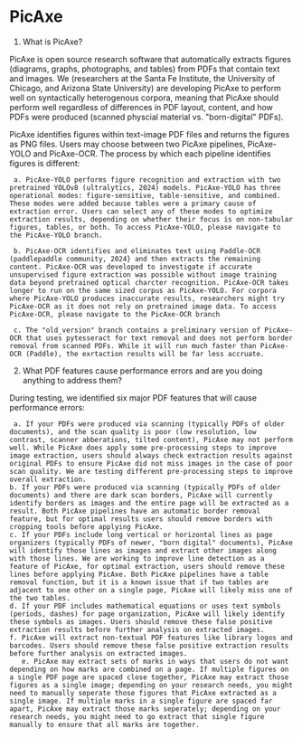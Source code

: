 # PicAxe

1. What is PicAxe?

PicAxe is open source research software that automatically extracts figures (diagrams, graphs, photographs, and tables) from PDFs that contain text and images. We (researchers at the Santa Fe Institute, the University of Chicago, and Arizona State University) are developing PicAxe to perform well on syntactically heterogenous corpora, meaning that PicAxe should perform well regardless of differences in PDF layout, content, and how PDFs were produced (scanned physcial material vs. "born-digital" PDFs).

PicAxe identifies figures within text-image PDF files and returns the figures as PNG files. Users may choose between two PicAxe pipelines, PicAxe-YOLO and PicAxe-OCR. The process by which each pipeline identifies figures is different:

     a. PicAxe-YOLO performs figure recognition and extraction with two pretrained YOLOv8 (ultralytics, 2024) models. PicAxe-YOLO has three operational modes: figure-sensitive, table-sensitive, and combined. These modes were added because tables were a primary cause of extraction error. Users can select any of these modes to optimize extraction results, depending on whether their focus is on non-tabular figures, tables, or both. To access PicAxe-YOLO, please navigate to the PicAxe-YOLO branch. 

     b. PicAxe-OCR identifies and eliminates text using Paddle-OCR (paddlepaddle community, 2024} and then extracts the remaining content. PicAxe-OCR was developed to investigate if accurate unsupervised figure extraction was possible without image training data beyond pretrained optical charcter recognition. PicAxe-OCR takes longer to run on the same sized corpus as PicAxe-YOLO. For corpora where PicAxe-YOLO produces inaccurate results, researchers might try PicAxe-OCR as it does not rely on pretrained image data. To access PicAxe-OCR, please navigate to the PicAxe-OCR branch

     c. The "old_version" branch contains a preliminary version of PicAxe-OCR that uses pytesseract for text removal and does not perform border removal from scanned PDFs. While it will run much faster than PicAxe-OCR (Paddle), the exrtaction results will be far less accruate.
   
2. What PDF features cause performance errors and are you doing anything to address them?
   
During testing, we identified six major PDF features that will cause performance errors:

     a. If your PDFs were produced via scanning (typically PDFs of older documents), and the scan quality is poor (low resolution, low contrast, scanner abberations, tilted content), PicAxe may not perform well. While PicAxe does apply some pre-processing steps to improve image extraction, users should always check extraction results against original PDFs to ensure PicAxe did not miss images in the case of poor scan quality. We are testing different pre-processing steps to improve overall extraction.
    b. If your PDFs were produced via scanning (typically PDFs of older documents) and there are dark scan borders, PicAxe will currently identify borders as images and the entire page will be extracted as a result. Both PicAxe pipelines have an automatic border removal feature, but for optimal results users should remove borders with cropping tools before applying PicAxe. 
    c. If your PDFs include long vertical or horizontal lines as page organizers (typically PDFs of newer, "born digital" documents), PicAxe will identify those lines as images and extract other images along with those lines. We are working to improve line detection as a feature of PicAxe, for optimal extraction, users should remove these lines before applying PicAxe. Both PicAxe pipelines have a table removal function, but it is a known issue that if two tables are adjacent to one other on a single page, PicAxe will likely miss one of the two tables.
    d. If your PDF includes mathematical equations or uses text symbols (periods, dashes) for page organization, PicAxe will likely identify these symbols as images. Users should remove these false positive extraction results before further analysis on extracted images.
    f. PicAxe will extract non-textual PDF features like library logos and barcodes. Users should remove these false positive extraction results before further analysis on extracted images.
       e. PicAxe may extract sets of marks in ways that users do not want depending on how marks are combined on a page. If multiple figures on a single PDF page are spaced close together, PicAxe may extract those figures as a single image; depending on your research needs, you might need to manually seperate those figures that PicAxe extracted as a single image. If multiple marks in a single figure are spaced far apart, PicAxe may extract those marks seperately; depending on your research needs, you might need to go extract that single figure manually to ensure that all marks are together.
